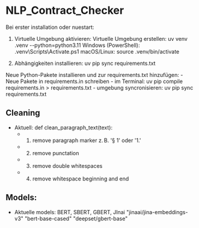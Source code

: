 # NLP_Contract_Checker

Bei erster installation oder nuestart:
1. Virtuelle Umgebung aktivieren:
Virtuelle Umgebung erstellen:
uv venv .venv --python=python3.11
Windows (PowerShell):
.venv\Scripts\Activate.ps1
macOS/Linux:
source .venv/bin/activate



2. Abhängigkeiten installieren:
uv pip sync requirements.txt

Neue Python-Pakete installieren und zur requirements.txt hinzufügen:
    - Neue Pakete in requirements.in schreiben
    - im Terminal: 
        uv pip compile requirements.in > requirements.txt
    - umgebung syncronisieren: 
        uv pip sync requirements.txt

## Cleaning
- Aktuell: def clean_paragraph_text(text):
    - 1. remove paragraph marker z. B. '§ 1' oder '1.'
    - 2. remove punctation
    - 3. remove double whitespaces
    - 4. remove whitespace beginning and end
    
## Models:
- Aktuelle models: BERT, SBERT, GBERT, JInai
"jinaai/jina-embeddings-v3"
"bert-base-cased"
"deepset/gbert-base"